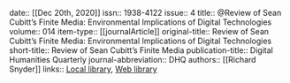 date:: [[Dec 20th, 2020]]
issn:: 1938-4122
issue:: 4
title:: @Review of Sean Cubitt’s Finite Media: Environmental Implications of Digital Technologies
volume:: 014
item-type:: [[journalArticle]]
original-title:: Review of Sean Cubitt’s Finite Media: Environmental Implications of Digital Technologies
short-title:: Review of Sean Cubitt’s Finite Media
publication-title:: Digital Humanities Quarterly
journal-abbreviation:: DHQ
authors:: [[Richard Snyder]]
links:: [Local library](zotero://select/groups/2386895/items/FV4G957B), [Web library](https://www.zotero.org/groups/2386895/items/FV4G957B)

